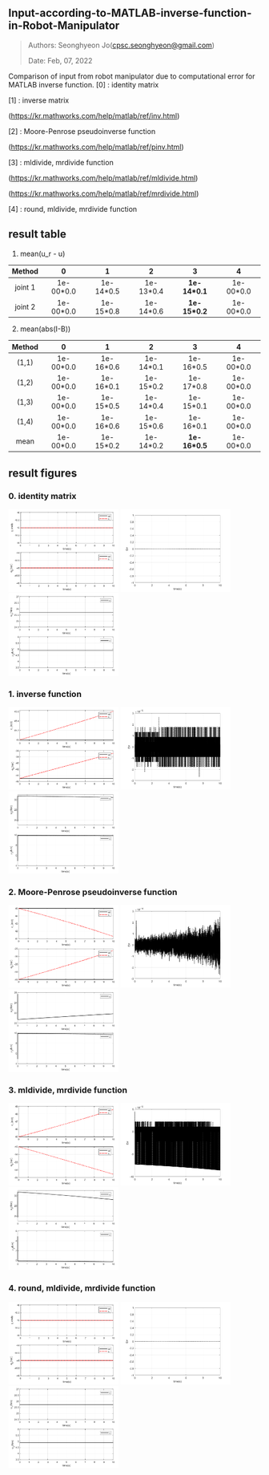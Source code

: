 ## Input-according-to-MATLAB-inverse-function-in-Robot-Manipulator
> Authors:	Seonghyeon Jo(cpsc.seonghyeon@gmail.com)
> 
> Date:		 Feb, 07, 2022

Comparison of input from robot manipulator due to computational error for MATLAB inverse function.
[0] : identity matrix

[1] : inverse matrix

(https://kr.mathworks.com/help/matlab/ref/inv.html)

[2] : Moore-Penrose pseudoinverse function 

(https://kr.mathworks.com/help/matlab/ref/pinv.html)

[3] : mldivide, mrdivide function

(https://kr.mathworks.com/help/matlab/ref/mldivide.html)

(https://kr.mathworks.com/help/matlab/ref/mrdivide.html)

[4] : round, mldivide, mrdivide function




## result table

1. mean(u_r - u)

| Method  |     0      |     1      |     2      |       3        |     4      |
| :-----: | :--------: | :--------: | :--------: | :------------: | :--------: |
| joint 1 | 1e-00\*0.0 | 1e-14\*0.5 | 1e-13\*0.4 | **1e-14\*0.1** | 1e-00\*0.0 |
| joint 2 | 1e-00\*0.0 | 1e-15\*0.8 | 1e-14\*0.6 | **1e-15\*0.2** | 1e-00\*0.0 |



2. mean(abs(I-B))

| Method |       0        |       1        |       2        |       3        |       4        |
| :----: | :------------: | :------------: | :------------: | :------------: | :------------: |
| (1,1)  |   1e-00\*0.0   |   1e-16\*0.6   |   1e-14\*0.1   |   1e-16\*0.5   |   1e-00\*0.0   |
| (1,2)  |   1e-00\*0.0   |   1e-16\*0.1   |   1e-15\*0.2   |   1e-17\*0.8   |   1e-00\*0.0   |
| (1,3)  |   1e-00\*0.0   |   1e-15\*0.5   |   1e-14\*0.4   |   1e-15\*0.1   |   1e-00\*0.0   |
| (1,4)  |   1e-00\*0.0   |   1e-16\*0.6   |   1e-15\*0.6   |   1e-16\*0.1   |   1e-00\*0.0   |
|  mean  |   1e-00\*0.0   |   1e-15\*0.2   |   1e-14\*0.2   | **1e-16\*0.5** |   1e-00\*0.0   |


## result figures

### 0. identity matrix
<img src="./fig/0_q_result.png" alt="1"  width="220" /> <img src="./fig/0_e_result.png" alt="1"  width="220" /> <img src="./fig/0_u_result.png" alt="1"  width="220" /> 

### 1. inverse function
<img src="./fig/1.inv_q_result.png" alt="1"  width="220" /> <img src="./fig/1.inv_e_result.png" alt="1"  width="220" /> <img src="./fig/1.inv_u_result.png" alt="1"  width="220" /> 

### 2.  Moore-Penrose pseudoinverse function
<img src="./fig/2.pinv_q_result.png" alt="1"  width="220" /> <img src="./fig/2.pinv_e_result.png" alt="1"  width="220" /> <img src="./fig/2.pinv_u_result.png" alt="1"  width="220" /> 

### 3. mldivide, mrdivide function
<img src="./fig/3.mlr-divide_q_result.png" alt="1"  width="220" /> <img src="./fig/3.mlr-divide_e_result.png" alt="1"  width="220" />  <img src="./fig/3.mlr-divide_u_result.png" alt="1"  width="220" /> 

### 4. round, mldivide, mrdivide function 
<img src="./fig/4.mlr-divide-round_q_result.png" alt="1"  width="220" /> <img src="./fig/4.mlr-divide-round_e_result.png" alt="1"  width="220" /> <img src="./fig/4.mlr-divide-round_u_result.png" alt="1"  width="220" /> 

